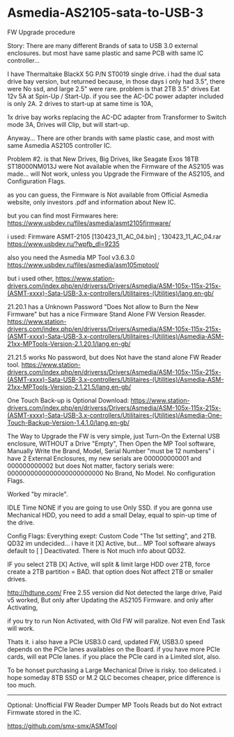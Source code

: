 # Asmedia-AS2105-sata-to-USB-3
FW Upgrade procedure

Story:
There are many different Brands of sata to USB 3.0 external enclosures.
but most have same plastic and same PCB with same IC controller...

I have Thermaltake  BlackX 5G
P/N ST0019
single drive.
i had the dual sata drive bay version, but returned because,
in those days i only had 3.5", there were No ssd,
and large 2.5" were rare.
problem is that 2TB 3.5" drives Eat 12v 5A at Spin-Up / Start-Up.
if you see the AC-DC power adapter included is only 2A.
2 drives to start-up at same time is 10A,

1x drive bay works replacing the AC-DC adapter from Transformer to Switch mode 3A,
Drives will Clip, but will start-up.

Anyway...
There are other brands with same plastic case,
and most with same Asmedia AS2105 controller IC.

Problem #2. is that New Drives, Big Drives, like Seagate Exos 18TB ST18000NM013J
were Not available when the Firmware of the AS2105 was made...
will Not work, unless you Upgrade the Firmware of the AS2105, and Configuration Flags.

as you can guess, the Firmware is Not available from Official Asmedia website, only investors .pdf
and information about New IC.

but you can find most Firmwares here:
https://www.usbdev.ru/files/asmedia/asmt2105firmware/

i used:
Firmware ASMT-2105 [130423_11_AC_04.bin] ; 130423_11_AC_04.rar
https://www.usbdev.ru/?wpfb_dl=9235

also you need the Asmedia MP Tool v3.6.3.0
https://www.usbdev.ru/files/asmedia/asm105mptool/

but i used other, 
https://www.station-drivers.com/index.php/en/driverss/Drivers/Asmedia/ASM-105x-115x-215x-(ASMT-xxxx)-Sata-USB-3.x-controllers/Utilitaires-(Utilities)/lang,en-gb/

21.20.1 has a Unknown Password "Does Not allow to Burn the New Firmware"
but has a nice Firmware Stand Alone FW Version Reasder.
https://www.station-drivers.com/index.php/en/driverss/Drivers/Asmedia/ASM-105x-115x-215x-(ASMT-xxxx)-Sata-USB-3.x-controllers/Utilitaires-(Utilities)/Asmedia-ASM-21xx-MPTools-Version-2.1.20.1/lang,en-gb/

21.21.5
works No password, but does Not have the stand alone FW Reader tool.
https://www.station-drivers.com/index.php/en/driverss/Drivers/Asmedia/ASM-105x-115x-215x-(ASMT-xxxx)-Sata-USB-3.x-controllers/Utilitaires-(Utilities)/Asmedia-ASM-21xx-MPTools-Version-2.1.21.5/lang,en-gb/

One Touch Back-up is Optional Download:
https://www.station-drivers.com/index.php/en/driverss/Drivers/Asmedia/ASM-105x-115x-215x-(ASMT-xxxx)-Sata-USB-3.x-controllers/Utilitaires-(Utilities)/Asmedia-One-Touch-Backup-Version-1.4.1.0/lang,en-gb/



The Way to Upgrade the FW is very simple, 
just Turn-On the External USB enclosure, WITHOUT a Drive "Empty",
Then Open the MP Tool software,
Manually Write the Brand, Model, Serial Number "must be 12 numbers" 
i have 2 External Enclosures, my new serials are 000000000001 and 000000000002
but does Not matter, factory serials were: 0000000000000000000000000
No Brand, No Model.
No configuration Flags.

Worked "by miracle".

IDLE Time NONE if you are going to use Only SSD.
if you are gonna use Mechanical HDD, you need to add a small Delay, 
equal to spin-up time of the drive.

Config Flags:
Everything exept: Custom Code "The 1st setting", and 2TB.
QD32 im undecided...
i have it [X] Active, but... MP Tool software always default to [ ] Deactivated.
There is Not much info about QD32.

IF you select 2TB [X] Active,
will split & limit large HDD over 2TB, force create a 2TB partition = BAD.
that option does Not affect 2TB or smaller drives.

http://hdtune.com/
Free 2.55 version did Not detected the large drive,
Paid v5 worked,
But only after Updating the AS2105 Firmware.
and only after Activating,

if you try to run Non Activated, with Old FW will paralize.
Not even End Task will work.

Thats it.
i also have a PCIe USB3.0 card, updated FW,
USB3.0 speed depends on the PCIe lanes availables on the Board.
if you have more PCIe cards, will eat PCIe lanes.
if you place the PCIe card in a Limited slot, also.

To be honset purchasing a Large Mechanical Drive is risky.
too delicated.
i hope someday 8TB SSD or M.2 QLC becomes cheaper, price difference is too much.

-----
Optional:
Unofficial FW Reader Dumper
MP Tools Reads but do Not extract Firmwate stored in the IC.

https://github.com/smx-smx/ASMTool
